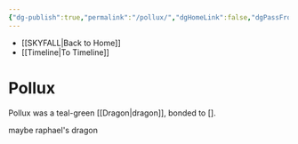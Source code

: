 ```yaml
---
{"dg-publish":true,"permalink":"/pollux/","dgHomeLink":false,"dgPassFrontmatter":false}
---
```


- [[SKYFALL|Back to Home]]
- [[Timeline|To Timeline]]

# Pollux
Pollux was a teal-green [[Dragon|dragon]], bonded to []. 

maybe raphael's dragon